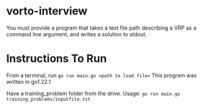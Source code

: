 # vorto-interview
You must provide a program that takes a text file path describing a VRP as a command line argument, and writes a solution to stdout. 

# Instructions To Run

From a terminal, run `go run main.go <path to load file>`
This program was written in go1.22.1

Have a training_problem folder from the drive.
Usage: `go run main.go training_problems/inputfile.txt`

